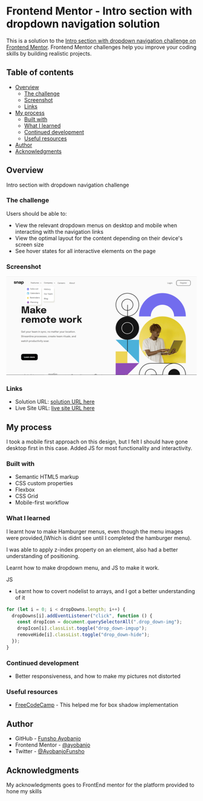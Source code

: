 # Frontend Mentor - Intro section with dropdown navigation solution

This is a solution to the [Intro section with dropdown navigation challenge on Frontend Mentor](https://www.frontendmentor.io/challenges/intro-section-with-dropdown-navigation-ryaPetHE5). Frontend Mentor challenges help you improve your coding skills by building realistic projects.

## Table of contents

- [Overview](#overview)
  - [The challenge](#the-challenge)
  - [Screenshot](#screenshot)
  - [Links](#links)
- [My process](#my-process)
  - [Built with](#built-with)
  - [What I learned](#what-i-learned)
  - [Continued development](#continued-development)
  - [Useful resources](#useful-resources)
- [Author](#author)
- [Acknowledgments](#acknowledgments)

## Overview

Intro section with dropdown navigation challenge

### The challenge

Users should be able to:

- View the relevant dropdown menus on desktop and mobile when interacting with the navigation links
- View the optimal layout for the content depending on their device's screen size
- See hover states for all interactive elements on the page

### Screenshot

![Desktop View](./ScreenShot/Desktop.png)

### Links

- Solution URL: [solution URL here](https://github.com/ayobanjo/frontend_mentor-4)
- Live Site URL: [live site URL here](https://ayobanjo.github.io/frontend_mentor-4/)

## My process

I took a mobile first approach on this design, but I felt I should have gone desktop first in this case. Added JS for most functionality and interactivity.

### Built with

- Semantic HTML5 markup
- CSS custom properties
- Flexbox
- CSS Grid
- Mobile-first workflow

### What I learned

I learnt how to make Hamburger menus, even though the menu images were provided,(Which is didnt see until I completed the hamburger menu).

I was able to apply z-index property on an element, also had a better understanding of positioning.

Learnt how to make dropdown menu, and JS to make it work.

JS

- Learnt how to covert nodelist to arrays, and I got a better understanding of it

```js
for (let i = 0; i < dropDowns.length; i++) {
  dropDowns[i].addEventListener("click", function () {
    const dropIcon = document.querySelectorAll(".drop_down-img");
    dropIcon[i].classList.toggle("drop_down-imgup");
    removeHide[i].classList.toggle("drop_down-hide");
  });
}
```

### Continued development

- Better responsiveness, and how to make my pictures not distorted

### Useful resources

- [FreeCodeCamp](https://www.freecodecamp.org/news/css-tutorial-drop-shadow/) - This helped me for box shadow implementation

## Author

- GitHub - [Funsho Ayobanjo](https://github.com/ayobanjo)
- Frontend Mentor - [@ayobanjo](https://www.frontendmentor.io/profile/ayobanjo)
- Twitter - [@AyobanjoFunsho](https://www.twitter.com/ayobanjofunsho)

## Acknowledgments

My acknowledgments goes to FrontEnd mentor for the platform provided to hone my skills
